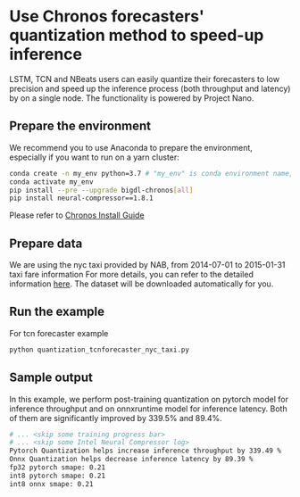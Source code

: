 # Use Chronos forecasters' quantization method to speed-up inference
LSTM, TCN and NBeats users can easily quantize their forecasters to low precision and speed up the inference process (both throughput and latency) by on a single node. The functionality is powered by Project Nano.

## Prepare the environment
We recommend you to use Anaconda to prepare the environment, especially if you want to run on a yarn cluster:
```bash
conda create -n my_env python=3.7 # "my_env" is conda environment name, you can use any name you like.
conda activate my_env
pip install --pre --upgrade bigdl-chronos[all]
pip install neural-compressor==1.8.1
```
Please refer to [Chronos Install Guide](https://bigdl.readthedocs.io/en/latest/doc/Chronos/Overview/chronos.html#install)

## Prepare data
We are using the nyc taxi provided by NAB, from 2014-07-01 to 2015-01-31 taxi fare information For more details, you can refer to the detailed information [here](https://github.com/numenta/NAB/tree/master/data). The dataset will be downloaded automatically for you.

## Run the example
For tcn forecaster example
```bash
python quantization_tcnforecaster_nyc_taxi.py
```

## Sample output
In this example, we perform post-training quantization on pytorch model for inference throughput and on onnxruntime model for inference latency. Both of them are significantly improved by 339.5% and 89.4%.
```bash
# ... <skip some training progress bar>
# ... <skip some Intel Neural Compressor log>
Pytorch Quantization helps increase inference throughput by 339.49 %
Onnx Quantization helps decrease inference latency by 89.39 %
fp32 pytorch smape: 0.21
int8 pytorch smape: 0.21
int8 onnx smape: 0.21
```